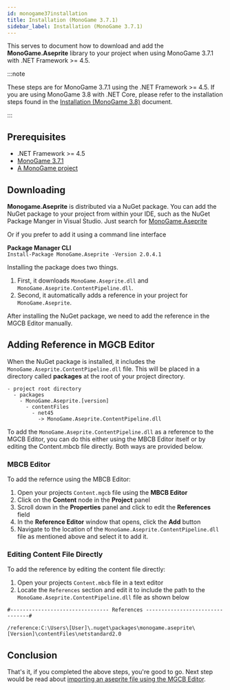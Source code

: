 ```yaml
---
id: monogame37installation
title: Installation (MonoGame 3.7.1)
sidebar_label: Installation (MonoGame 3.7.1)
---
```


This serves to document how to download and add the **MonoGame.Aseprite** library to your project when using MonoGame 3.7.1 with .NET Framework >= 4.5.  

:::note

These steps are for MonoGame 3.7.1 using the .NET Framework >= 4.5.  If you are using MonoGame 3.8 with .NET Core, please refer to the installation steps found in the [Installation (MonoGame 3.8)](monogame38installation) document.

:::

## Prerequisites
* .NET Framework >= 4.5
* [MonoGame 3.7.1](https://www.monogame.net/downloads/)
* [A MonoGame project](https://docs.monogame.net/articles/getting_started/2_creating_a_new_project_vs.html)



## Downloading
**Monogame.Aseprite** is distributed via a NuGet package.  You can add the NuGet package to your project from within your IDE, such as the NuGet Package Manger in Visual Studio.  Just search for [MonoGame.Aseprite](https://www.nuget.org/packages/MonoGame.Aseprite/)

Or if you prefer to add it using a command line interface

**Package Manager CLI**  
```Install-Package MonoGame.Aseprite -Version 2.0.4.1```

Installing the package does two things.

1. First, it downloads `MonoGame.Aseprite.dll` and `MonoGame.Aseprite.ContentPipeline.dll`.  
2. Second, it automatically adds a reference in your project for `MonoGame.Aseprite`.

After installing the NuGet package, we need to add the reference in the MGCB Editor manually.

## Adding Reference in MGCB Editor
When the NuGet package is installed, it includes the `MonoGame.Aseprite.ContentPipeline.dll` file. This will be placed in a directory called **packages** at the root of your project directory.

```
- project root directory
  - packages
    - MonoGame.Aseprite.[version]
      - contentFiles
        - net45
          -> MonoGame.Aseprite.ContentPipeline.dll
```

To add the `MonoGame.Aseprite.ContentPipeline.dll` as a reference to the MGCB Editor, you can do this either using the MBCB Editor itself or by editing the Content.mbcb file directly.  Both ways are provided below.

### MBCB Editor
To add the refernce using the MBCB Editor:

1. Open your projects `Content.mgcb` file using the **MBCB Editor**
2. Click on the **Content** node in the **Project** panel
3. Scroll down in the **Properties** panel and click to edit the **References** field
4. In the **Reference Editor** window that opens, click the **Add** button
5. Navigate to the location of the `MonoGame.Aseprite.ContentPipeline.dll` file as mentioned above and select it to add it.

### Editing Content File Directly
To add the reference by editing the content file directly:

1. Open your projects `Content.mbcb` file in a text editor
2. Locate the `References` section and edit it to include the path to the `MonoGame.Aseprite.ContentPipeline.dll` file as shown below

```
#-------------------------------- References --------------------------------#

/reference:C:\Users\[User]\.nuget\packages\monogame.aseprite\[Version]\contentFiles\netstandard2.0
```

## Conclusion
That's it, if you completed the above steps, you're good to go. Next step would be read about [importing an aseprite file using the MGCB Editor](importing-aseprite-file).
